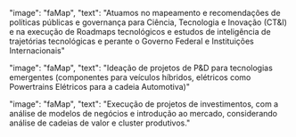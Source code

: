 "image": "faMap",
"text": "Atuamos no mapeamento e recomendações de políticas públicas e governança para Ciência, Tecnologia e Inovação (CT&I) e na execução de Roadmaps tecnológicos e estudos de inteligência de trajetórias tecnológicas e perante o Governo Federal e Instituições Internacionais"

"image": "faMap",
"text": "Ideação de projetos de P&D para tecnologias emergentes (componentes para veículos híbridos, elétricos como Powertrains Elétricos para a cadeia Automotiva)"

"image": "faMap",
"text": "Execução de projetos de investimentos, com a análise de modelos de negócios e introdução ao mercado, considerando análise de cadeias de valor e cluster produtivos."
